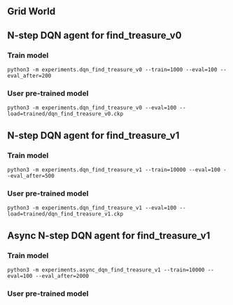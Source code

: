 ## Grid World

## N-step DQN agent for find_treasure_v0
### Train model
```
python3 -m experiments.dqn_find_treasure_v0 --train=1000 --eval=100 --eval_after=200
```
### User pre-trained model
```
python3 -m experiments.dqn_find_treasure_v0 --eval=100 --load=trained/dqn_find_treasure_v0.ckp
```

## N-step DQN agent for find_treasure_v1
### Train model
```
python3 -m experiments.dqn_find_treasure_v1 --train=10000 --eval=100 --eval_after=500
```
### User pre-trained model
```
python3 -m experiments.dqn_find_treasure_v1 --eval=100 --load=trained/dqn_find_treasure_v1.ckp
```

## Async N-step DQN agent for find_treasure_v1
### Train model
```
python3 -m experiments.async_dqn_find_treasure_v1 --train=10000 --eval=100 --eval_after=2000
```
### User pre-trained model